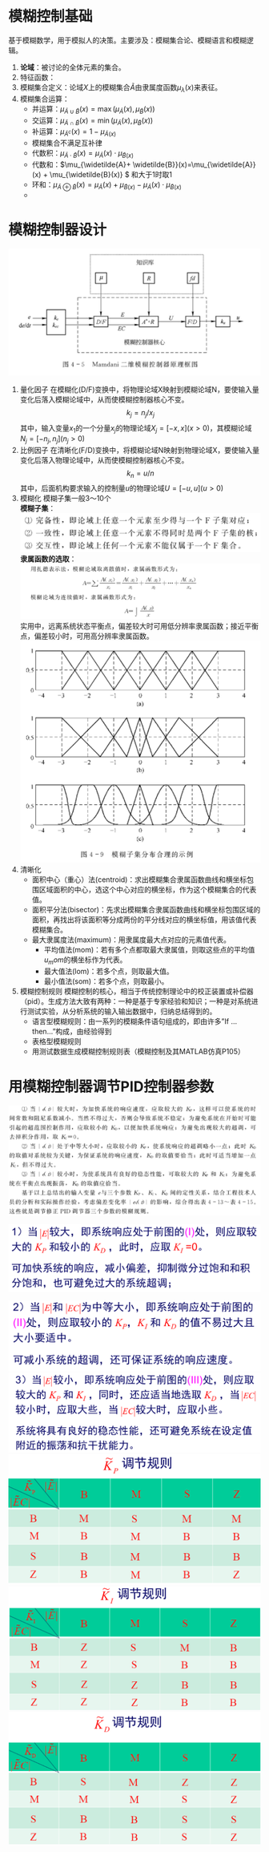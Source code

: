 # 模糊控制基础
基于模糊数学，用于模拟人的决策。主要涉及：模糊集合论、模糊语言和模糊逻辑。
1. **论域**：被讨论的全体元素的集合。
2. 特征函数：
3. 模糊集合定义：论域$X$上的模糊集合$\widetilde{A}$由隶属度函数$\mu_\lambda(x)$来表征。
4. 模糊集合运算：
    - 并运算：$\mu_{\widetilde{A}\cup \widetilde{B}}(x)=\max(\mu_{\widetilde{A}}(x), \mu_{\widetilde{B}}(x))$
    - 交运算：$\mu_{\widetilde{A}\cap \widetilde{B}}(x)=\min(\mu_{\widetilde{A}}(x), \mu_{\widetilde{B}}(x))$
    - 补运算：$\mu_{\widetilde{A}^c}(x)=1- \mu_{\widetilde{A}(x)}$
    - 模糊集合不满足互补律
    - 代数积：$\mu_{\widetilde{A}\cdot \widetilde{B}}(x)=\mu_{\widetilde{A}}(x) \cdot \mu_{\widetilde{B}(x)}$
    - 代数和：$\mu_{\widetilde{A}+ \widetilde{B}}(x)=\mu_{\widetilde{A}}(x) + \mu_{\widetilde{B}(x)} $ 和大于1时取1
    - 环和：$\mu_{\widetilde{A}\oplus \widetilde{B}}(x)=\mu_{\widetilde{A}}(x) + \mu_{\widetilde{B}(x)} -\mu_{\widetilde{A}}(x) \cdot \mu_{\widetilde{B}(x)}$
    - 


# 模糊控制器设计
![](media/15519227186886.png)
1. 量化因子
在模糊化(D/F)变换中，将物理论域X映射到模糊论域N，要使输入量变化后落入模糊论域中，从而使模糊控制器核心不变。
$$k_j=n_j/x_j$$
其中，输入变量$x_1$的一个分量$x_j$的物理论域$X_j=[-x,x](x>0)$，其模糊论域$N_j=[-n_j,n_j](n_j>0)$
1. 比例因子
在清晰化(F/D)变换中，将模糊论域N映射到物理论域X，要使输入量变化后落入物理论域中，从而使模糊控制器核心不变。
$$k_n=u/n$$
其中，后面机构要求输入的控制量$u$的物理论域$U=[-u,u](u>0)$
1. 模糊化
模糊子集一般3～10个                                                                                                   
**模糊子集**：
![](media/15519240385749.png)
**隶属函数的选取**：
![](media/15519247949997.png)
实用中，远离系统状态平衡点，偏差较大时可用低分辨率隶属函数；接近平衡点，偏差较小时，可用高分辨率隶属函数。
![](media/15519248954256.png)
1. 清晰化
    - 面积中心（重心）法(centroid)：求出模糊集合隶属函数曲线和横坐标包围区域面积的中心，选这个中心对应的横坐标，作为这个模糊集合的代表值。                                                                    
    - 面积平分法(bisector)：先求出模糊集合隶属函数曲线和横坐标包围区域的面积，再找出将该面积等分成两份的平分线对应的横坐标值，用该值代表模糊集合。
    - 最大隶属度法(maximum)：用隶属度最大点对应的元素值代表。
        - 平均值法(mom)：若有多个点都取最大隶属值，则取这些点的平均值$u_mom$的横坐标作为代表。
        - 最大值法(lom)：若多个点，则取最大值。
        - 最小值法(som)：若多个点，则取最小。
2. 模糊控制规则
模糊控制的核心，相当于传统控制理论中的校正装置或补偿器（pid）。生成方法大致有两种：一种是基于专家经验和知识；一种是对系统进行测试实验，从分析系统的输入输出数据中，归纳总结得到的。
   - 语言型模糊规则：由一系列的模糊条件语句组成的，即由许多”If … then...”构成，由经验得到
    - 表格型模糊规则
    - 用测试数据生成模糊控制规则表（模糊控制及其MATLAB仿真P105）

# 用模糊控制器调节PID控制器参数
![](media/15522311905740.png)

![](media/15532239592095.png)

![](media/15532239721502.png)
![](media/15532239788461.png)
![](media/15532240562611.png)
![](media/15532240677881.png)
![](media/15532240775593.png)





